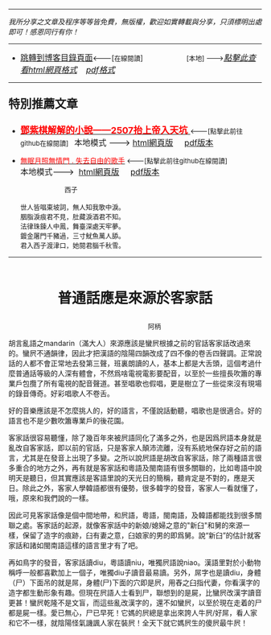 ***
*我所分享之文章及程序等等皆免費，無版權，歡迎如實轉載與分享，只須標明出處即可！感恩同行有你！* 
****
- [<font size=3>跳轉到博客目錄頁面</font>](../../tableOfContent.md)<---[<font size=2>在線閱讀</font>]&nbsp;&nbsp; &nbsp; &nbsp; &nbsp; &nbsp; &nbsp; &nbsp; &nbsp; &nbsp;&nbsp; &nbsp;  <font size=2> [本地] ---></font><font size=3>[*_點擊此查看html網頁格式_*](../../tableOfContent.html)&nbsp; &nbsp; [*_pdf格式_*](../../tableOfContent.md.pdf)</font>
****

### <p style="font-size: 23px; font-weight:900;">特別推薦文章</p>

- [<font size=4 color=red>**鄧紫棋解解的小說——2507抬上帝入天坑** </font>](https://github.com/brianwchh/worldofheart_v2/blob/main/md_and_html/鄧紫棋解解的小說——2507抬上帝入天坑.md)<font size=2><---[點擊此前往github在線閱讀]</font>&nbsp;&nbsp;  <font size=3>本地模式 --->&nbsp;[html網頁版](../../md_and_html/鄧紫棋解解的小說——2507抬上帝入天坑.html) &nbsp;&nbsp;&nbsp; [pdf版本](../../md_and_html/鄧紫棋解解的小說——2507抬上帝入天坑.md.pdf) </font>  

- [<font color=red>無眠月照無情門 . 失去自由的歌手</font>](https://github.com/brianwchh/worldofheart_v2/blob/main/md_and_html/%E7%84%A1%E7%9C%A0%E6%9C%88%E7%85%A7%E7%84%A1%E6%83%85%E9%96%80.md)<font size=2> <---[點擊此前往github在線閱讀]</font> &nbsp;&nbsp;&nbsp;&nbsp;&nbsp;&nbsp;&nbsp;&nbsp;&nbsp;&nbsp;&nbsp;&nbsp;&nbsp;&nbsp;&nbsp; <font size=3>本地模式---> &nbsp;[html網頁版](../../md_and_html/無眠月照無情門.html) &nbsp;&nbsp;&nbsp; [pdf版本](../../md_and_html/無眠月照無情門.md.pdf) </font>

    <p><font size=2>&nbsp; &nbsp; &nbsp; &nbsp; &nbsp; &nbsp; &nbsp; &nbsp; &nbsp; &nbsp; &nbsp; &nbsp; 西子</br></br>世人皆唱東坡詞，無人知我歌中淚。</br>胭脂淚痕君不見，肚藏淚酒君不知。</br>法律珠鍊人中鳳，舞臺深處天牢夢。</br>鍍金屠門千豬過，三寸魷魚萬人舔。</br>君入西子渡津口，她閱君腦千秋雪。</font></p>
    

****



</br>


<p align="center" style="font-size: 28px;font-weight: 800">普通話應是來源於客家話</p>

<p align="center" style="font-size: small;">&nbsp;&nbsp;&nbsp;&nbsp;&nbsp;&nbsp;&nbsp;&nbsp;&nbsp;&nbsp;&nbsp;&nbsp;&nbsp;&nbsp;&nbsp;&nbsp;&nbsp;&nbsp;&nbsp;&nbsp; 阿柄</p>

胡言亂語之mandarin（滿大人）來源應該是蠻屄根據之前的官話客家話改過來的。蠻屄不通韻律，因此才把漢語的陰陽四韻改成了四不像的卷舌四聲調。正常說話的人都不會正常地去發第三聲，班裏朗讀的人，基本上都是大舌頭，這個考過什麼普通話等級的人深有體會，不然爲啥電視電影要配音，以至於一些擅長吹簫的專業戶包攬了所有電視的配音聲道。甚至唱歌也假唱，更是樹立了一些從來沒有現場的錄音傳奇。好彩唱歌人不卷舌。

好的音樂應該是不怎麼挑人的，好的語言，不僅說話動聽，唱歌也是很適合。好的語言也不是少數吹簫專業戶的後花園。

客家話很容易聽懂，除了幾百年來被屄語同化了滿多之外，也是因爲屄語本身就是亂改自客家話，即以前的官話，只是客家人顛沛流離，沒有系統地保存好之前的語言，尤其是在發音上出現了多變。之所以說屄語是胡改自客家話，除了兩種語言很多重合的地方之外，再有就是客家話和粵語及閩南語有很多關聯的，比如粵語中說明天是聽日，但其實應該是客語里說的天光日的簡稱，聽肯定是不對的，應是天日。除此之外，客家人學韓語都很有優勢，很多韓字的發音，客家人一看就懂了，哦，原來和我們說的一樣。

因此可見客家話像是個中間地帶，和屄語，粵語，閩南語，及韓語都能找到很多關聯之處。客家話的起源，就像客家話中的新娘/媳婦之意的"新臼"和舅的來源一樣，保留了造字的痕跡，臼有妻之意，臼娘家的男的即爲舅。說“新臼”的估計就客家話和諸如閩南語這樣的語言里才有了吧。

再如鳥字的發音，客家話讀diu，粵語讀niu，唯獨屄語說niao。漢語里對於小動物稱呼一般都喜歡加上一個子，唯獨diu子讀音最易讀。另外，屌字也是讀diu，身體（尸）下面吊的就是屌，身體(尸)下面的穴即是屄，用舂之臼指代妻，你看漢字的造字都生動形象有趣。但現在屄語人士看到尸，聯想到的是屍，比蠻屄改漢字讀音更甚！蠻屄乾隆不是文盲，而這些亂改漢字的，還不如蠻屄，以至於現在走着的尸都是屍一樣。愛已無心，尸已早死！它媽的屄總是拿出來誇人牛屄/好屌，看人家和它不一樣，就陰陽怪氣譏諷人家在裝屄！全天下就它媽屄生的傻屄最牛屄！



